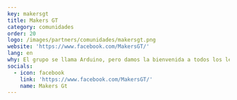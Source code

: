 ```yaml
---
key: makersgt
title: Makers GT
category: comunidades
order: 20
logo: /images/partners/comunidades/makersgt.png
website: 'https://www.facebook.com/MakersGT/'
lang: en
why: El grupo se llama Arduino, pero damos la bienvenida a todos los lenguajes, incluyendo a CircuitPython
socials:
  - icon: facebook
    link: 'https://www.facebook.com/MakersGT/'
    name: Makers Gt
---
```

